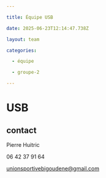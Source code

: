 ```yaml
---

title: Équipe USB

date: 2025-06-23T12:14:47.738Z

layout: team

categories:

  - équipe

  - groupe-2

---
```


# USB



## contact 

Pierre Huitric 

06 42 37 91 64

unionsportivebigoudene@gmail.com

